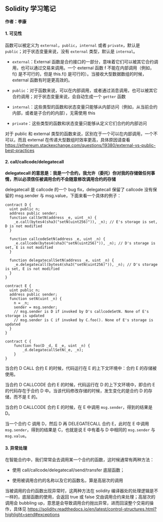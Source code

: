 ## Solidity 学习笔记

**作者：李康**

#### 1. 可见性

函数可以被定义为 `external`，`public`，`internal` 或者 `private`，默认是 `public`；对于状态变量来说，没有 `external` 类型，默认是 `internal`。

- `external`：External 函数是合约接口的一部分，意味着它们可以被其它合约调用，也可以通过交易来调用。一个 external 函数 f 不能在内部调用（例如，f() 是不可行的，但是 this.f() 是可行的）。当接收大型数据数组的时候，external 函数有时是更高效的。

- `public`：对于函数来说，可以在内部调用，或者通过消息调用，也可以被其它合约调用；对于状态变量来说，会自动生成一个 `getter` 函数

- `internal`：这些类型的函数和状态变量只能够从内部访问（例如，从当前合约内部，或者是子合约的内部），无需使用 this

- `private`：这些类型的函数和状态变量只能够从定义它们合约的内部访问

对于 public 和 external 类型的函数来说，区别在于一个可以在内部调用，一个不可以，而且 external 在传递大型数组时效率更高，具体原因请查看
https://ethereum.stackexchange.com/questions/19380/external-vs-public-best-practices

#### 2. call/callcode/delegatecall

**delegatecall 的意思是：我是一个合约，我允许（委托）你对我的存储做任何事情，所以必须信任被调用合约不会随意修改调用合约的存储**

delegatecall 是 callcode 的一个 bug fix，delegatecall 保留了 callcode 没有保留的 msg.sender 与 msg.value，下面来看一个具体的例子：

```
contract D {
  uint public n;
  address public sender;
  function callSetN(address _e, uint _n) {
    _e.call(bytes4(sha3("setN(uint256)")), _n); // E's storage is set, D is not modified
  }

  function callcodeSetN(address _e, uint _n) {
    _e.callcode(bytes4(sha3("setN(uint256)")), _n); // D's storage is set, E is not modified
  }

  function delegatecallSetN(address _e, uint _n) {
    _e.delegatecall(bytes4(sha3("setN(uint256)")), _n); // D's storage is set, E is not modified
  }
}

contract E {
  uint public n;
  address public sender;
  function setN(uint _n) {
    n = _n;
    sender = msg.sender;
    // msg.sender is D if invoked by D's callcodeSetN. None of E's storage is updated
    // msg.sender is C if invoked by C.foo(). None of E's storage is updated
  }
}

contract C {
    function foo(D _d, E _e, uint _n) {
        _d.delegatecallSetN(_e, _n);
    }
}
```

当合约 D CALL 合约 E 的时候，代码运行在 E 的上下文环境中：合约 E 的存储被使用。

当合约 D CALLCODE 合约 E 的时候，代码运行在 D 的上下文环境中，即合约 E 的代码存在于合约 D 中。当该代码修改存储的时候，发生变化的是合约 D 的存储，而不是 E 的。

当合约 D CALLCODE 合约 E 的时候，在 E 中调用 `msg.sender`，得到的结果是 D。

当一个合约 C 调用 D，然后 D 再 DELEGATECALL 合约 E，此时在 E 中调用 `msg.sender`，得到的结果是 C，也就是说 E 中有着与 D 中相同的 `msg.sender` 与 `msg.value`。

#### 3. 异常处理

在智能合约中，我们常常会去调用某一个合约的函数，这时候通常有两种方法：

- 使用 call/callcode/delegatecall/send/transfer 底层函数；

- 使用被调用合约的名称以及它的函数名，算是高层次的调用

 当被调用的合约函数出现异常时，这两种方法在 solidity 编译器处的处理逻辑是不一样的，底层函数的使用，会返回 true 或 false 交由调用合约来处理；高层次的调用会 bubbling up，意思是会导致调用合约抛出异常，进而回滚整个交易的操作，具体见 https://solidity.readthedocs.io/en/latest/control-structures.html?highlight=send#exceptions

